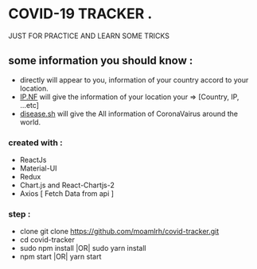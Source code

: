 
# COVID-19 TRACKER .

JUST FOR PRACTICE AND LEARN SOME TRICKS

## some information you should know  :
  - directly will appear to you, information of your country accord to your location.
  - [IP.NF](https://www.ip.nf/me.json)  will give the information of your location your => [Country, IP, ...etc]
  - [disease.sh](https://disease.sh/docs)  will give the All information of CoronaVairus around the world.
  

### created with :
  - ReactJs
  - Material-UI
  - Redux
  - Chart.js and React-Chartjs-2
  - Axios [ Fetch Data from api ]
 
  
### step :
  - clone git clone https://github.com/moamlrh/covid-tracker.git
  - cd covid-tracker
  - sudo npm install |OR| sudo yarn install
  - npm start |OR| yarn start
 
